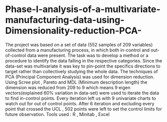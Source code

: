 # Phase-I-analysis-of-a-multivariate-manufacturing-data-using-Dimensionality-reduction-PCA-
The project was based on a set of data (552 samples of 209 variables) collected from a manufacturing process, in which both in-control and out-of-control data were present. The task was to develop a method or a procedure to identify the data falling in the respective categories. Since the data-set was multivariate it was key to pin-point the specifics directions to target rather than collectively studying the whole data. The techniques of PCA (Principal Component Analysis) was used for dimension reduction. Using Scree plot , Pareto and MDL (Minimum description length) the dimension was reduced from 209 to 9 which means 9 eigen vectors(explained 60% variation in data-set) were used to iterate the data to find in-control points. Every iteration left us with 9 univariate charts to watch out for out of control points. After 6 iteration and excluding every point that crossed the UCL , 502 points were left to set the control limits for future observation.  Tools used : R , Minitab , Excel
